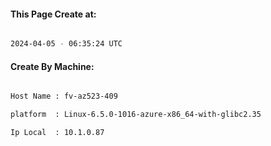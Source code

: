 
   
#### This Page Create at:

```bash

2024-04-05 - 06:35:24 UTC

```

#### Create By Machine:

```bash

Host Name : fv-az523-409

platform  : Linux-6.5.0-1016-azure-x86_64-with-glibc2.35

Ip Local  : 10.1.0.87

```

